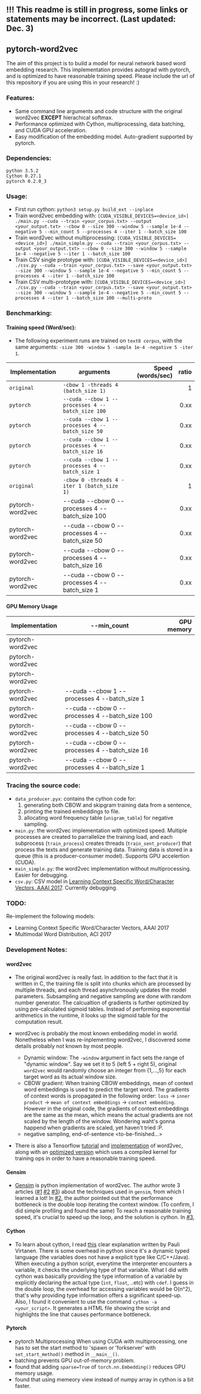 ## !!! This readme is still in progress, some links or statements may be incorrect. (Last updated: Dec. 3)
## pytorch-word2vec

The aim of this project is to build a model for neural network based word embedding research. This implementation provides autograd with pytorch, and is optimized to have reasonable training speed. Please include the url of this repository if you are using this in your research! :)

### Features:
- Same command line arguments and code structure with the original word2vec **EXCEPT** hierachical softmax. 
- Performance optimized with Cython, multiprocessing, data batching, and CUDA GPU acceleration. 
- Easy modification of the embedding model. Auto-gradient supported by pytorch. 

### Dependencies:
```
python 3.5.2
Cython 0.27.1
pytorch 0.2.0_3
```

### Usage:
- First run cython: `python3 setup.py build_ext --inplace`
- Train word2vec embedding with: `[CUDA_VISIBLE_DEVICES=<device_id>] ./main.py --cuda --train <your_corpus.txt> --output <your_output.txt> --cbow 0 --size 300 --window 5 --sample 1e-4 --negative 5 --min_count 5 --processes 4 --iter 1 --batch_size 100`
- Train word2vec without multiprocessing: `[CUDA_VISIBLE_DEVICES=<device_id>] ./main_simple.py --cuda --train <your_corpus.txt> --output <your_output.txt> --cbow 0 --size 300 --window 5 --sample 1e-4 --negative 5 --iter 1 --batch_size 100`
- Train CSV single prototype with: `[CUDA_VISIBLE_DEVICES=<device_id>] ./csv.py --cuda --train <your_corpus.txt> --save <your_output.txt> --size 300 --window 5 --sample 1e-4 --negative 5 --min_count 5 --processes 4 --iter 1 --batch_size 100`
- Train CSV multi-prototype with: `[CUDA_VISIBLE_DEVICES=<device_id>] ./csv.py --cuda --train <your_corpus.txt> --save <your_output.txt> --size 300 --window 5 --sample 1e-4 --negative 5 --min_count 5 --processes 4 --iter 1 --batch_size 100 --multi-proto`

### Benchmarking:
#### Training speed (Word/sec):
- The following experiment runs are trained on `text8 corpus`, with the same arguments: `-size 300 -window 5 -sample 1e-4 -negative 5 -iter 1`.

| Implementation | arguments | Speed (words/sec) | ratio |
| -------------- | --------- | ----------------: | -----:|
| `original` | `-cbow 1 -threads 4 (batch_size 1)` |  | 1 |
| `pytorch` | `--cuda --cbow 1 --processes 4 --batch_size 100` |  | 0.xx |
| `pytorch` | `--cuda --cbow 1 --processes 4 --batch_size 50`  |  | 0.xx |
| `pytorch` | `--cuda --cbow 1 --processes 4 --batch_size 16`  |  | 0.xx |
| `pytorch` | `--cuda --cbow 1 --processes 4 --batch_size 1`  |  | 0.xx |
| `original` | `-cbow 0 -threads 4 -iter 1 (batch_size 1)` |  | 1 |
| pytorch-word2vec | --cuda --cbow 0 --processes 4 --batch_size 100 |  | 0.xx |
| pytorch-word2vec | --cuda --cbow 0 --processes 4 --batch_size 50  |  | 0.xx |
| pytorch-word2vec | --cuda --cbow 0 --processes 4 --batch_size 16  |  | 0.xx |
| pytorch-word2vec | --cuda --cbow 0 --processes 4 --batch_size 1   |  | 0.xx |

#### GPU Memory Usage

| Implementation | --min_count | GPU memory |
| -------------- | --------- | ----------------: |
| pytorch-word2vec |  |  |
| pytorch-word2vec |  |  |
| pytorch-word2vec |   |  |
| pytorch-word2vec | --cuda --cbow 1 --processes 4 --batch_size 1   |  |
| pytorch-word2vec | --cuda --cbow 0 --processes 4 --batch_size 100 |  |
| pytorch-word2vec | --cuda --cbow 0 --processes 4 --batch_size 50  |  |
| pytorch-word2vec | --cuda --cbow 0 --processes 4 --batch_size 16  |  |
| pytorch-word2vec | --cuda --cbow 0 --processes 4 --batch_size 1   |  |

### Tracing the source code:
- `data_producer.pyx`: contains the cython code for: 
  1. generating both CBOW and skipgram training data from a sentence, 
  2. printing the trained embeddings to file.
  3. allocating word frequency table (`unigram_table`) for negative sampling. 
- `main.py`: the word2vec implementation with optimized speed. Multiple processes are created to parrallelize the training load, and each subprocess (`train_process`) creates threads (`train_sent_producer`) that process the texts and generate training data. Training data is stored in a queue (this is a producer-consumer model). Supports GPU accelertion (CUDA).
- `main_simple.py`: the word2vec implementation without multiprocessing. Easier for debugging.
- `csv.py`: CSV model in [Learning Context Specific Word/Character Vectors, AAAI 2017](https://aaai.org/ocs/index.php/AAAI/AAAI17/paper/view/14601). Currently debugging. 

### TODO:
Re-implement the following models:
- Learning Context Specific Word/Character Vectors, AAAI 2017
- Multimodal Word Distribution, ACl 2017

### Development Notes:
#### word2vec
- The original word2vec is really fast. In addition to the fact that it is written in C, the training file is split into chunks which are processed by multiple threads, and each thread asynchronously updates the model parameters. Subsampling and negative sampling are done with random number generator. The calcualtion of gradients is further optimized by using pre-calculated sigmoid tables. Instead of performing exponential arithmetics in the runtime, it looks up the sigmoid table for the computation result. 

- word2vec is probably the most known embedding model in world. Nonetheless when I was re-inplementing word2vec, I discovered some details probably not known by most people. 
   - Dynamic window: The `-window` argument in fact sets the range of "dynamic window". Say we set it to 5 (left 5 + right 5), original `word2vec` would randomly choose an integer from {1,...,5} for each target word as its actual window size.
   - CBOW gradient: When training CBOW embeddings, mean of context word embeddings is used to predict the target word. The gradients of context words is propagated in the following order: `loss` -> `inner product` -> `mean of context embeddings` -> `context embedding`. However in the original code, the gradients of context embeddings are the same as the mean, which means the actual gradients are not scaled by the length of the window. Wondering waht's gonna happend when gradients are scaled, yet haven't tried :P.
   - negative sampling, end-of-sentence <to-be-finished...> 
   
- There is also a Tensorflow [tutorial](https://www.tensorflow.org/tutorials/word2vec) and [implementation](https://github.com/tensorflow/models/blob/master/tutorials/embedding/word2vec.py) of word2vec, along with an [optimized version](https://github.com/tensorflow/models/blob/master/tutorials/embedding/word2vec_optimized.py) which uses a compiled kernel for training ops in order to have a reasonable training speed.

#### Gensim
- [Gensim](https://radimrehurek.com/gensim/models/word2vec.html) is python implementation of word2vec. The author wrote 3 articles ([#1](https://rare-technologies.com/deep-learning-with-word2vec-and-gensim/) [#2](https://rare-technologies.com/word2vec-in-python-part-two-optimizing/) [#3](https://rare-technologies.com/word2vec-in-python-part-two-optimizing/)) about the techniques used in `gensim`, from which I learned a lot! In [#2](https://rare-technologies.com/word2vec-in-python-part-two-optimizing/), the author pointed out that the performance bottleneck is the double loop iterating the context window. (To confirm, I did simple profiling and found the same) To reach a reasonable training speed, it's crucial to speed up the loop, and the solution is cython. In [#3](https://rare-technologies.com/word2vec-in-python-part-two-optimizing/), 

#### Cython
- To learn about cython, I read [this](https://python.g-node.org/python-summerschool-2011/_media/materials/cython/cython-slides.pdf) clear explanation written by Pauli Virtanen. There is some overhead in python since it's a dynamic typed language (the variables does not have a explicit type like C/C++/Java). When executing a python script, everytime the interpreter encounters a variable, it checks the underlying type of that variable. What I did with cython was basically providing the type information of a variable by explicitly declaring the actual type (`int`, `float`, ..etc) with `cdef`. I guess in the double loop, the overhead for accessing variables would be O(n^2), that's why providing type information offers a significant speed-up. Also, I found it convenient to use the command `cython -a <your_script>`. It generates a HTML file showing the script and highlights the line that causes performance bottleneck.

#### Pytorch 
- pytorch Multiprocessing
When using CUDA with multiprocessing, one has to set the start method to 'spawn or 'forkserver' with `set_start_method()` method in `__main__()`.
- batching prevents GPU out-of-memory problem.
- found that adding `sparse=True` of `torch.nn.Embedding()` reduces GPU memory usage.
- found that using memeory view instead of numpy array in cython is a bit faster.


